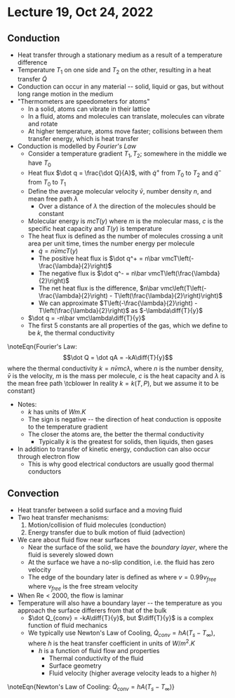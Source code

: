 # Lecture 19, Oct 24, 2022

## Conduction

* Heat transfer through a stationary medium as a result of a temperature difference
* Temperature $T_1$ on one side and $T_2$ on the other, resulting in a heat transfer $\dot Q$
* Conduction can occur in any material -- solid, liquid or gas, but without long range motion in the medium
* "Thermometers are speedometers for atoms"
	* In a solid, atoms can vibrate in their lattice
	* In a fluid, atoms and molecules can translate, molecules can vibrate and rotate
	* At higher temperature, atoms move faster; collisions between them transfer energy, which is heat transfer
* Conduction is modelled by *Fourier's Law*
	* Consider a temperature gradient $T_1, T_2$; somewhere in the middle we have $T_0$
	* Heat flux $\dot q = \frac{\dot Q}{A}$, with $\dot q^+$ from $T_0$ to $T_2$ and $\dot q^-$ from $T_0$ to $T_1$
	* Define the average molecular velocity $\bar v$, number density $n$, and mean free path $\lambda$
		* Over a distance of $\lambda$ the direction of the molecules should be constant
	* Molecular energy is $mcT(y)$ where $m$ is the molecular mass, $c$ is the specific heat capacity and $T(y)$ is temperature
	* The heat flux is defined as the number of molecules crossing a unit area per unit time, times the number energy per molecule
		* $\dot q = n\bar vmcT(y)$
		* The positive heat flux is $\dot q^+ = n\bar vmcT\left(-\frac{\lambda}{2}\right)$
		* The negative flux is $\dot q^- = n\bar vmcT\left(\frac{\lambda}{2}\right)$
		* The net heat flux is the difference, $n\bar vmc\left(T\left(-\frac{\lambda}{2}\right) - T\left(\frac{\lambda}{2}\right)\right)$
		* We can approximate $T\left(-\frac{\lambda}{2}\right) - T\left(\frac{\lambda}{2}\right)$ as $-\lambda\diff{T}{y}$
	* $\dot q = -n\bar vmc\lambda\diff{T}{y}$
	* The first 5 constants are all properties of the gas, which we define to be $k$, the thermal conductivity

\noteEqn{Fourier's Law: $$\dot Q = \dot qA = -kA\diff{T}{y}$$ where the thermal conductivity $k = n\bar vmc\lambda$, where $n$ is the number density, $\bar v$ is the velocity, $m$ is the mass per molecule, $c$ is the heat capacity and $\lambda$ is the mean free path \tcblower In reality $k = k(T, P)$, but we assume it to be constant}

* Notes:
	* $k$ has units of $\si{W}{m.K}$
	* The sign is negative -- the direction of heat conduction is opposite to the temperature gradient
	* The closer the atoms are, the better the thermal conductivity
		* Typically $k$ is the greatest for solids, then liquids, then gases
* In addition to transfer of kinetic energy, conduction can also occur through electron flow
	* This is why good electrical conductors are usually good thermal conductors

## Convection

* Heat transfer between a solid surface and a moving fluid
* Two heat transfer mechanisms:
	1. Motion/collision of fluid molecules (conduction)
	2. Energy transfer due to bulk motion of fluid (advection)
* We care about fluid flow near surfaces
	* Near the surface of the solid, we have the *boundary layer*, where the fluid is severely slowed down
	* At the surface we have a no-slip condition, i.e. the fluid has zero velocity
	* The edge of the boundary later is defined as where $v = 0.99v_{free}$ where $v_{free}$ is the free stream velocity
* When $\text{Re} < 2000$, the flow is laminar
* Temperature will also have a boundary layer -- the temperature as you approach the surface differers from that of the bulk
	* $\dot Q_{conv} = -kA\diff{T}{y}$, but $\diff{T}{y}$ is a complex function of fluid mechanics
	* We typically use Newton's Law of Cooling, $\dot Q_{conv} = hA(T_s - T_\infty)$, where $h$ is the heat transfer coefficient in units of $\si{W/m^2.K}$
		* $h$ is a function of fluid flow and properties
			* Thermal conductivity of the fluid
			* Surface geometry
			* Fluid velocity (higher average velocity leads to a higher $h$)

\noteEqn{Newton's Law of Cooling: $\dot Q_{conv} = hA(T_s - T_\infty)$}

